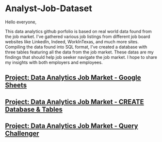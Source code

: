 # Analyst-Job-Dataset

Hello everyone,

This data analytics github porfolio is based on real world data found from the job market. I've gathered various job listings from different job board websites like LinkedIn, Indeed, WorkInTexas, and much more sites. Compiling the data found into SQL format, I've created a database with three tables featuring all the data from the job market. These datas are my findings that should help job seeker navigate the job market. I hope to share my insights with both employers and employees. 





## [Project: Data Analytics Job Market - Google Sheets](https://docs.google.com/spreadsheets/d/1p8cdtake38t07ErRhz5fYOtItuZ23IgeSD8Sdozfn34/edit?gid=0#gid=0)

## [Project: Data Analytics Job Market - CREATE Database & Tables](https://github.com/vovo007/SQL-Analytics-Job-Market-Dataset/blob/main/Create_Database%26Table)

## [Project: Data Analytics Job Market - Query Challenger](https://github.com/vovo007/SQL-Analytics-Job-Market-Dataset/blob/main/Query_Challenger)


